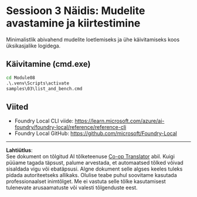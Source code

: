 <!--
CO_OP_TRANSLATOR_METADATA:
{
  "original_hash": "ed8edea2fc43898c2537130fb3ae6878",
  "translation_date": "2025-10-11T12:57:04+00:00",
  "source_file": "Module08/samples/03/README.md",
  "language_code": "et"
}
-->
# Sessioon 3 Näidis: Mudelite avastamine ja kiirtestimine

Minimalistlik abivahend mudelite loetlemiseks ja ühe käivitamiseks koos üksikasjalike logidega.

## Käivitamine (cmd.exe)
```cmd
cd Module08
.\.venv\Scripts\activate
samples\03\list_and_bench.cmd
```

## Viited
- Foundry Local CLI viide: https://learn.microsoft.com/azure/ai-foundry/foundry-local/reference/reference-cli
- Foundry Local GitHub: https://github.com/microsoft/Foundry-Local

---

**Lahtiütlus**:  
See dokument on tõlgitud AI tõlketeenuse [Co-op Translator](https://github.com/Azure/co-op-translator) abil. Kuigi püüame tagada täpsust, palume arvestada, et automaatsed tõlked võivad sisaldada vigu või ebatäpsusi. Algne dokument selle algses keeles tuleks pidada autoriteetseks allikaks. Olulise teabe puhul soovitame kasutada professionaalset inimtõlget. Me ei vastuta selle tõlke kasutamisest tulenevate arusaamatuste või valesti tõlgenduste eest.